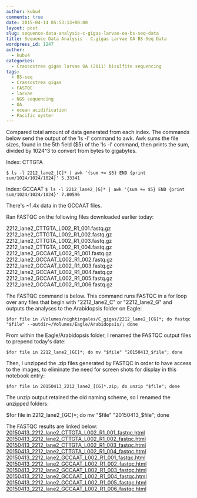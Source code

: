 ```yaml
---
author: kubu4
comments: true
date: 2015-04-14 05:53:13+00:00
layout: post
slug: sequence-data-analysis-c-gigas-larvae-oa-bs-seq-data
title: Sequence Data Analysis - C.gigas Larvae OA BS-Seq Data
wordpress_id: 1247
author:
  - kubu4
categories:
  - Crassostrea gigas larvae OA (2011) bisulfite sequencing
tags:
  - BS-seq
  - Crassostrea gigas
  - FASTQC
  - larvae
  - NGS sequencing
  - OA
  - ocean acidification
  - Pacific oyster
---
```


Compared total amount of data generated from each index. The commands below send the output of the 'ls -l' command to awk. Awk sums the file sizes, found in the 5th field ($5) of the 'ls -l' command, then prints the sum, divided by 1024^3 to convert from bytes to gigabytes.

Index: CTTGTA

`$ ls -l 2212_lane2_[C]* | awk '{sum += $5} END {print sum/1024/1024/1024}'
5.33341`

Index: GCCAAT
`$ ls -l 2212_lane2_[G]* | awk '{sum += $5} END {print sum/1024/1024/1024}'
7.00596`

There's ~1.4x data in the GCCAAT files.



Ran FASTQC on the following files downloaded earlier today:

2212_lane2_CTTGTA_L002_R1_001.fastq.gz
2212_lane2_CTTGTA_L002_R1_002.fastq.gz
2212_lane2_CTTGTA_L002_R1_003.fastq.gz
2212_lane2_CTTGTA_L002_R1_004.fastq.gz
2212_lane2_GCCAAT_L002_R1_001.fastq.gz
2212_lane2_GCCAAT_L002_R1_002.fastq.gz
2212_lane2_GCCAAT_L002_R1_003.fastq.gz
2212_lane2_GCCAAT_L002_R1_004.fastq.gz
2212_lane2_GCCAAT_L002_R1_005.fastq.gz
2212_lane2_GCCAAT_L002_R1_006.fastq.gz



The FASTQC command is below. This command runs FASTQC in a for loop over any files that begin with "2212_lane2_C" or "2212_lane2_G" and outputs the analyses to the Arabidopsis folder on Eagle:

`$for file in /Volumes/nightingales/C_gigas/2212_lane2_[CG]*; do fastqc "$file" --outdir=/Volumes/Eagle/Arabidopsis/; done`



From within the Eagle/Arabidopsis folder, I renamed the FASTQC output files to prepend today's date:

`$for file in 2212_lane2_[GC]*; do mv "$file" "20150413_$file"; done`



Then, I unzipped the .zip files generated by FASTQC in order to have access to the images, to eliminate the need for screen shots for display in this notebook entry:

`$for file in 20150413_2212_lane2_[CG]*.zip; do unzip "$file"; done`



The unzip output retained the old naming scheme, so I renamed the unzipped folders:

$for file in 2212_lane2_[GC]*; do mv "$file" "20150413_$file"; done



The FASTQC results are linked below:
[
20150413_2212_lane2_CTTGTA_L002_R1_001_fastqc.html](http://eagle.fish.washington.edu/Arabidopsis/20150413_2212_lane2_CTTGTA_L002_R1_001_fastqc.html)
[20150413_2212_lane2_CTTGTA_L002_R1_002_fastqc.html](http://eagle.fish.washington.edu/Arabidopsis/20150413_2212_lane2_CTTGTA_L002_R1_002_fastqc.html)
[20150413_2212_lane2_CTTGTA_L002_R1_003_fastqc.html](http://eagle.fish.washington.edu/Arabidopsis/20150413_2212_lane2_CTTGTA_L002_R1_003_fastqc.html)
[20150413_2212_lane2_CTTGTA_L002_R1_004_fastqc.html](http://eagle.fish.washington.edu/Arabidopsis/20150413_2212_lane2_CTTGTA_L002_R1_004_fastqc.html)
[20150413_2212_lane2_GCCAAT_L002_R1_001_fastqc.html](http://eagle.fish.washington.edu/Arabidopsis/20150413_2212_lane2_GCCAAT_L002_R1_001_fastqc.html)
[20150413_2212_lane2_GCCAAT_L002_R1_002_fastqc.html](http://eagle.fish.washington.edu/Arabidopsis/20150413_2212_lane2_GCCAAT_L002_R1_002_fastqc.html)
[20150413_2212_lane2_GCCAAT_L002_R1_003_fastqc.html](http://eagle.fish.washington.edu/Arabidopsis/20150413_2212_lane2_GCCAAT_L002_R1_003_fastqc.html)
[20150413_2212_lane2_GCCAAT_L002_R1_004_fastqc.html](http://eagle.fish.washington.edu/Arabidopsis/20150413_2212_lane2_GCCAAT_L002_R1_004_fastqc.html)
[20150413_2212_lane2_GCCAAT_L002_R1_005_fastqc.html](http://eagle.fish.washington.edu/Arabidopsis/20150413_2212_lane2_GCCAAT_L002_R1_005_fastqc.html)
[20150413_2212_lane2_GCCAAT_L002_R1_006_fastqc.html](http://eagle.fish.washington.edu/Arabidopsis/20150413_2212_lane2_GCCAAT_L002_R1_006_fastqc.html)


